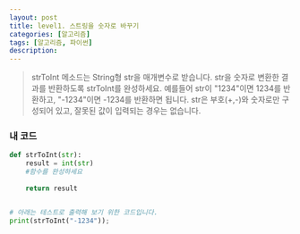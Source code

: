 ```yaml
---
layout: post
title: level1. 스트링을 숫자로 바꾸기
categories: [알고리즘]
tags: [알고리즘, 파이썬]
description: 
---
```


> strToInt 메소드는 String형 str을 매개변수로 받습니다.
str을 숫자로 변환한 결과를 반환하도록 strToInt를 완성하세요.
예를들어 str이 "1234"이면 1234를 반환하고, "-1234"이면 -1234를 반환하면 됩니다.
str은 부호(+,-)와 숫자로만 구성되어 있고, 잘못된 값이 입력되는 경우는 없습니다.

### 내 코드

```python
def strToInt(str):
    result = int(str)
    #함수를 완성하세요
    
    return result


# 아래는 테스트로 출력해 보기 위한 코드입니다.
print(strToInt("-1234"));
```
